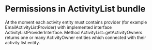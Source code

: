 Permissions in ActivityList bundle
==================================

At the moment each activity entity must contains provider (for example EmailActivityListProvider) with implemented
interface ActivityListProviderInterface. Method ActivityList::getActivityOwners returns one or many ActivityOwner
entities which connected with their activity list entity.